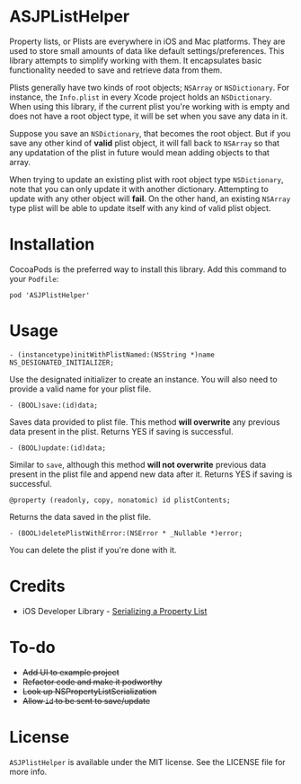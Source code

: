 # ASJPListHelper

Property lists, or Plists are everywhere in iOS and Mac platforms. They are used to store small amounts of data like default settings/preferences. This library attempts to simplify working with them. It encapsulates basic functionality needed to save and retrieve data from them.

Plists generally have two kinds of root objects; `NSArray` or `NSDictionary`. For instance, the `Info.plist` in every Xcode project holds an `NSDictionary`. When using this library, if the current plist you're working with is empty and does not have a root object type, it will be set when you save any data in it.

Suppose you save an `NSDictionary`, that becomes the root object. But if you save any other kind of **valid** plist object, it will fall back to `NSArray` so that any updatation of the plist in future would mean adding objects to that array.

When trying to update an existing plist with root object type `NSDictionary`, note that you can only update it with another dictionary. Attempting to update with any other object will **fail**. On the other hand, an existing `NSArray` type plist will be able to update itself with any kind of valid plist object.

# Installation

CocoaPods is the preferred way to install this library. Add this command to your `Podfile`:

```
pod 'ASJPlistHelper'
```

# Usage

```objc
- (instancetype)initWithPlistNamed:(NSString *)name NS_DESIGNATED_INITIALIZER;
```
Use the designated initializer to create an instance. You will also need to provide a valid name for your plist file.

```objc
- (BOOL)save:(id)data;
```
Saves data provided to plist file. This method **will overwrite** any previous data present in the plist. Returns YES if saving is successful.

```objc
- (BOOL)update:(id)data;
```
Similar to `save`, although this method **will not overwrite** previous data present in the plist file and append new data after it. Returns YES if saving is successful.

```objc
@property (readonly, copy, nonatomic) id plistContents;
```
Returns the data saved in the plist file.

```objc
- (BOOL)deletePlistWithError:(NSError * _Nullable *)error;
```
You can delete the plist if you're done with it.

# Credits

- iOS Developer Library - [Serializing a Property List](https://developer.apple.com/library/ios/documentation/Cocoa/Conceptual/PropertyLists/SerializePlist/SerializePlist.html)

# To-do

- ~~Add UI to example project~~
- ~~Refactor code and make it podworthy~~
- ~~Look up NSPropertyListSerialization~~
- ~~Allow `id` to be sent to save/update~~

# License

`ASJPlistHelper` is available under the MIT license. See the LICENSE file for more info.
